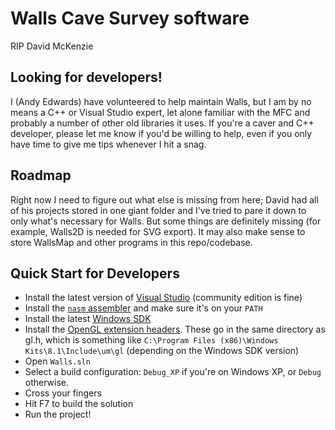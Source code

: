 # Walls Cave Survey software

RIP David McKenzie

## Looking for developers!

I (Andy Edwards) have volunteered to help maintain Walls, but I am by no means a C++ or Visual Studio expert, let alone
familiar with the MFC and probably a number of other old libraries it uses.  If you're a caver and C++ developer, please
let me know if you'd be willing to help, even if you only have time to give me tips whenever I hit a snag.

## Roadmap

Right now I need to figure out what else is missing from here; David had all of his projects stored in one giant folder
and I've tried to pare it down to only what's necessary for Walls.  But some things are definitely missing (for example,
Walls2D is needed for SVG export).  It may also make sense to store WallsMap and other programs in this repo/codebase.

## Quick Start for Developers

* Install the latest version of [Visual Studio](https://www.visualstudio.com/downloads/) (community edition is fine)
* Install the [`nasm` assembler](http://www.nasm.us/) and make sure it's on your `PATH` 
* Install the latest [Windows SDK](https://developer.microsoft.com/en-us/windows/downloads/windows-10-sdk)
* Install the [OpenGL extension headers](https://www.khronos.org/registry/khronos_headers.zip).  These go in the same
directory as gl.h, which is something like `C:\Program Files (x86)\Windows Kits\8.1\Include\um\gl` (depending on the
Windows SDK version)
* Open `Walls.sln`
* Select a build configuration: `Debug_XP` if you're on Windows XP, or `Debug` otherwise.
* Cross your fingers
* Hit F7 to build the solution
* Run the project!

